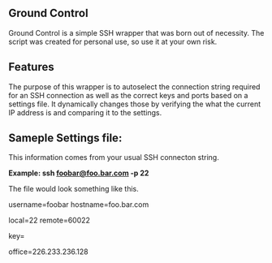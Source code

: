 ## Ground Control

Ground Control is a simple SSH wrapper that was born out of necessity.
The script was created for personal use, so use it at your own risk.

## Features

The purpose of this wrapper is to autoselect the connection string
required for an SSH connection as well as the correct keys and ports
based on a settings file. It dynamically changes those by verifying
the what the current IP address is and comparing it to the settings.


## Sameple Settings file:

This information comes from your usual SSH connecton string.

**Example: ssh foobar@foo.bar.com -p 22**

The file would look something like this.

username=foobar
hostname=foo.bar.com

local=22
remote=60022

key=

office=226.233.236.128
